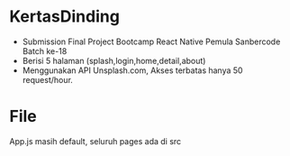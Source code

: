 # KertasDinding
 - Submission Final Project Bootcamp React Native Pemula Sanbercode Batch ke-18 <br>
 - Berisi 5 halaman (splash,login,home,detail,about) <br>
 - Menggunakan API Unsplash.com, Akses terbatas hanya 50 request/hour. 
# File
App.js masih default, seluruh pages ada di src
